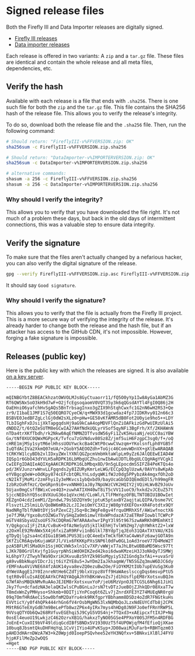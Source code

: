 # Signed release files

Both the Firefly III and Data Importer releases are digitally signed. 

- [Firefly III releases](https://github.com/firefly-iii/firefly-iii/releases)
- [Data importer releases](https://github.com/firefly-iii/data-importer/releases)

Each release is offered in two variants: A `zip` and a `tar.gz` file. These files are identical and contain the whole release and all meta files, dependencies, etc.

## Verify the hash

Available with each release is a file that ends with `.sha256`. There is one such file for both the `zip` and the `tar.gz` file. This file contains the SHA256 hash of the release file. This allows you to verify the release's integrity.

To do so, download both the release file and the `.sha256` file. Then, run the following command:

```bash
# Should return: "FireflyIII-v%FFVERSION.zip: OK"
sha256sum -c FireflyIII-v%FFVERSION.zip.sha256

# Should return: "DataImporter-v%IMPORTERVERSION.zip: OK"
sha256sum -c DataImporter-v%IMPORTERVERSION.zip.sha256

# alternative commands:
shasum -a 256 -c FireflyIII-v%FFVERSION.zip.sha256
shasum -a 256 -c DataImporter-v%IMPORTERVERSION.zip.sha256
```

### Why should I verify the integrity?

This allows you to verify that you have downloaded the file right. It's not much of a problem these days, but back in the old days of intermittent connections, this was a valuable step to ensure data integrity.

## Verify the signature

To make sure that the files aren't actually changed by a nefarious hacker, you can also verify the digital signature of the release.

```bash
gpg --verify FireflyIII-v%FFVERSION.zip.asc FireflyIII-v%FFVERSION.zip
```

It should say `Good signature`.

### Why should I verify the signature?

This allows you to verify that the file is actually from the Firefly III project. This is a more secure way of verifying the integrity of the release. It's already harder to change both the release and the hash file, but if an attacker has access to the GitHub CDN, it's not impossible. However, forging a fake signature is impossible. 

## Releases (public key)

Here is the public key with which the releases are signed. It is also available [on a key server](https://keys.openpgp.org/search?q=910CF2B5E8B6CC6E).

```plaintext
-----BEGIN PGP PUBLIC KEY BLOCK-----

mQINBGYbtZ8BEACkhzatOWVOLMJs8GyCtuaorr11/fQ5O0yYp1Iw8AyGa1AbMZ3G
RT6QWSNxSoO3kH9d7wF+O2jfcEgsoqaomV0VQT35y3k6qQGsdAYTl4FgI0Q86j2H
OaEHniO6yafchHvSgAQs5BnTrbsagInxo3gZIX9hStqhCwxfc1G2nN6wH2RS3+Qe
zr9/I1baE1JMF1S7q50EQRO7CyeCW/q+MWX93d1gcwdaz4fp7JIDKRvy012n66c3
BSBVE0JedBFZgLclGj0dW2sXLz0+pHw+GE58vKfAMR5dB0Fot2U0yie9ho5++LDY
TLbIGghFxDJsijXkTapgqdsHj9aG9kCaA4opMDVFlQnZiOAFkizGdPwUIRzUlAi5
dNDDZ/t/6tQZeSUTM8eGCwIA27AHfNdkUQLyrVSof5qyNFi3BgFrh/Xf/2KHAWnN
nTDa4trXKfTbdh/rk2Nkw0AqEfNMNZOTfvsdW56yFi1ZvK5HusaNj/eUCC0aiYBW
Gx/tNf0XUC0QWxMGPpcK/Tvfcu7zGVNduv80Sz8Z/jmf5uiH6FzgpC3sg0/f+/oQ
cHRE1mjMSy1sytM6elHhssUOUYwckcBa4CWtP0cwwCVwzqm+YKolsnfLph0YGB5f
IuQTdAcIVa2XkmQ07eUA/+2GobY5AEOOZdh+ToGjc46ComvWDnVX+gXlEwARAQAB
tCRKYW1lcyBDb2xlIDxyZWxlYXNlQGZpcmVmbHktaWlpLm9yZz6JAlQEEwEIAD4W
IQSp1r6GbO43dYVLH5aRDPK16LbMbgUCZhu1nwIbAwUJDTL0bgULCQgHAgYVCgkI
CwIEFgIDAQIeAQIXgAAKCRCRDPK16LbMbqx8D/9n5gLEpocdmSSIFZ84PeKTQs4o
pd/3KVJunzrwWnvLLFgqnds2y8IZURyKmrLeLWG/ECCpQ3glUzwA/0AVYs8wKpAb
eYVBgcgOeW+oOdKpy874cEFcbtQRLYnLsdyqWKifWJz0dg5PPybzAk4mgxfOh2oD
cN2IkTjMoMir2zmFhyiIy3eMKvcs1ybQxbd9/bayUcaGbSDIQEmdEDl5/h99mgFR
IzbRzOxRfHzC/QeGRpn9i0+vxNNH01aJ8y7NpUWzCVK2HQIY2jVQiHLWvBZ9JoUv
5Ujax0mgCsffBWixCve4Q3+zuwhATIXH40wT8iT5cVV1IuoC9/hxkd2vJCEuZ57t
SjccNEDshYQ5sc8VXUuG36o1qVxcHd/CLoWl/LTlFMmYgzOFBLTNTOBIU1BOwIet
XEZgnO4cdzIemM1/ZpndwL79sSDZQYm9cjptuK5ptaxBY2aqjtaLQIPA/bsme7VC
FlsvztL25lmiLO/QoBW6mRb2LcJIJeiOmYC3XIzjW80pYdXEFOx+XR4Fotdtx9QY
NadNRgTblfUW8tDYjSsPZexCZjJ5q+Bc3WgFe8gv4frquOMRhXSf/AWiwfnoctX6
je7fJMA/Ygxo8utOZWGxTVySHqZa0mSimwlY8xWPndazA72aETRmFIowblTCWPcP
mGTV48SbyxUZsoUF57kCDQRmG7WfARAAxhwrIPgY3l95t967SzwAWRKh0MEmhKtI
Y/QgkgcuIjFjZtA/CvBuK+OfAzNeSyU5jkIlkEhHjTvlW9ZHg7/qhYWhktZ2+lxW
z2OxHlE92MnNWx5X4j6fxiZaR9RFvi1nBGlkl7BYdpTjqJEoh31QAxTXtVAU/KIG
gTDyQjlg2sa4nCdIGu1BSW6JPUS3EicQC4eeExTmCkfbKYaC4wWsFz6awjGOTA9n
SKfZiCR6AqvbKujaWGFJl/Vix6FKKKpPXsSNP6l0dFw0GL1oAd3roeV77D4MeW2T
pzA5BFLMlSMaOUn1SsjHOCVWk5xln1Cv7XP/vWWjxT7aJhLBtwUBBaMD5Wsc97Tt
LJKk7B0GrUlKvjfg1GuyrpNhSiWdOHIKZed42koi6dwaKMzeiH3J3oNkQyTJSMWj
kL6hpY7/ZTwyhTWa9DxriHJKvuuBz5hYZk98SoMgyiyS3Z1Gndg3xfAi++uvaSrU
gA9vvBbkNupVIDcrJijt6iYZYE8u5+JwYDm2IaJkhaqmW/TN5SGZq3muW6DJC6dy
rEMFnAu4ViVNE6X4fzAUK14yva8evZQ0ezuBw2Oe/FiOYKM2tIUb7upEVuSg3Ku0
dYWeVAggE1JY0IznreNtHe6CZdTj9blxVzpz8Vff9HaWAeslsccgDqs6msvpPtU5
tqtR0v0luIsAEQEAAYkCPAQYAQgAJhYhBKnWvoZs7jd1hUsflpEM8rXotsxuBQJm
G7WfAhsMBQkNMvRuAAoJEJEM8rXotsxuxYoP/jeU6MzVpnOJETCG5L6Nhg61JiH1
Jky7fu+dcfadzNA3elaQKIwlsCPuBGnLuJrsN7tvDTzJueBOjZJhkQDr08XxaT7w
T8mdxWnZyPMHyso+Shkmb+0DITjiYnPCoq6t6ZLv7jZnrdXFE3YZ74MUEqNR0rgU
09q7OmfHRdAeCi5ow0bfmM2DaYru4nk9RKfgprYBbhamm8DSDz4oZdR7FNGtkuHs
EVVticY/y0f4hQPk444rhGn6fV4rOsbMgWNS3lxNQMbQoJLzxNdEUYCdTb8j2CPK
M9tR6GTeEXyGdB7m9BeLePfb8wzZP6x4yIRx7mys4hHDg0JN9FJo0efFRnYRWP5L
9VVsqQTYOb6Qw268RVfuvEGEhqi5J9CyG5VOS4nj+7TQxd3+xAEipcxftIXJP+Ng
0osEl4euoU19LwkjzC462OzrvXB1G/hakxzTyNO05GSe4PPXoY00SJFM5n4RDFBG
JoEnE+CuxOI9bVF49ldiqGcdIBfSBNDx5V1930UzT5f4UPOWjqfM4fEfioQjXKae
10buq8JbsmtQkuDHFHqYqL1CvVjIYio4UPvKSyp+JD08waiMJuFarb+RBHTqzm03
pAHD3dHArnDWzA7W3+kZ0Wpjd0IoepPSQvhee52eYH3NQfxv+5BNkviXlBlJ4FYU
hjpKFilMeZp2wOQS
=Hget
-----END PGP PUBLIC KEY BLOCK-----

```



